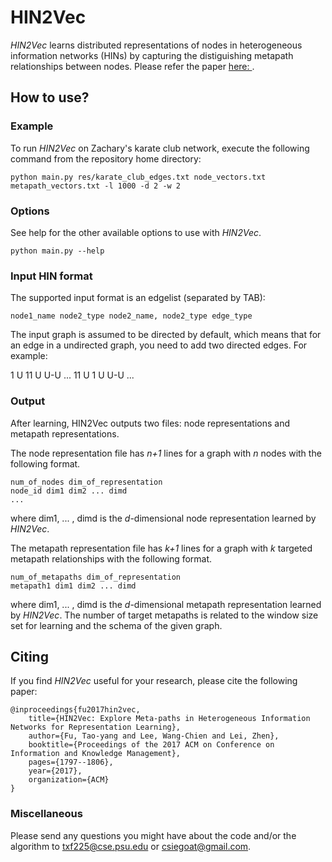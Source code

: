 # HIN2Vec

*HIN2Vec* learns distributed representations of nodes in heterogeneous information networks (HINs) by capturing the distiguishing metapath relationships between nodes. 
Please refer the paper [here: ](https://dl.acm.org/citation.cfm?doid=3132847.3132953).

## How to use?

### Example

To run *HIN2Vec* on Zachary's karate club network, execute the following command from the repository home directory:<br/>

    python main.py res/karate_club_edges.txt node_vectors.txt metapath_vectors.txt -l 1000 -d 2 -w 2

### Options

See help for the other available options to use with *HIN2Vec*.<br/>

    python main.py --help

### Input HIN format

The supported input format is an edgelist (separated by TAB):

    node1_name node2_type node2_name, node2_type edge_type
                    
The input graph is assumed to be directed by default, which means that for an edge in a undirected graph, you need to add two directed edges. For example:

   1   U   11  U   U-U 
   ...
   11   U   1  U   U-U 
   ...

### Output

After learning, HIN2Vec outputs two files: node representations and metapath representations.

The node representation file has *n+1* lines for a graph with *n* nodes with the following format. 

    num_of_nodes dim_of_representation
    node_id dim1 dim2 ... dimd
    ...

where dim1, ... , dimd is the *d*-dimensional node representation learned by *HIN2Vec*.

The metapath representation file has *k+1* lines for a graph with *k* targeted metapath relationships with the following format. 

    num_of_metapaths dim_of_representation
    metapath1 dim1 dim2 ... dimd

where dim1, ... , dimd is the *d*-dimensional metapath representation learned by *HIN2Vec*. The number of target metapaths is related to the window size set for learning and the schema of the given graph.


## Citing

If you find *HIN2Vec* useful for your research, please cite the following paper:

    @inproceedings{fu2017hin2vec,
        title={HIN2Vec: Explore Meta-paths in Heterogeneous Information Networks for Representation Learning},
        author={Fu, Tao-yang and Lee, Wang-Chien and Lei, Zhen},
        booktitle={Proceedings of the 2017 ACM on Conference on Information and Knowledge Management},
        pages={1797--1806},
        year={2017},
        organization={ACM}
    }


### Miscellaneous

Please send any questions you might have about the code and/or the algorithm to <txf225@cse.psu.edu> or <csiegoat@gmail.com>.
